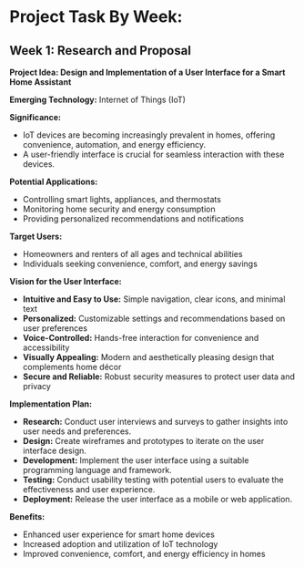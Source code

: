 # Project Task By Week:

## Week 1: Research and Proposal
**Project Idea: Design and Implementation of a User Interface for a Smart Home Assistant**

**Emerging Technology:** Internet of Things (IoT)

**Significance:**

* IoT devices are becoming increasingly prevalent in homes, offering convenience, automation, and energy efficiency.
* A user-friendly interface is crucial for seamless interaction with these devices.

**Potential Applications:**

* Controlling smart lights, appliances, and thermostats
* Monitoring home security and energy consumption
* Providing personalized recommendations and notifications

**Target Users:**

* Homeowners and renters of all ages and technical abilities
* Individuals seeking convenience, comfort, and energy savings

**Vision for the User Interface:**

* **Intuitive and Easy to Use:** Simple navigation, clear icons, and minimal text
* **Personalized:** Customizable settings and recommendations based on user preferences
* **Voice-Controlled:** Hands-free interaction for convenience and accessibility
* **Visually Appealing:** Modern and aesthetically pleasing design that complements home décor
* **Secure and Reliable:** Robust security measures to protect user data and privacy

**Implementation Plan:**

* **Research:** Conduct user interviews and surveys to gather insights into user needs and preferences.
* **Design:** Create wireframes and prototypes to iterate on the user interface design.
* **Development:** Implement the user interface using a suitable programming language and framework.
* **Testing:** Conduct usability testing with potential users to evaluate the effectiveness and user experience.
* **Deployment:** Release the user interface as a mobile or web application.

**Benefits:**

* Enhanced user experience for smart home devices
* Increased adoption and utilization of IoT technology
* Improved convenience, comfort, and energy efficiency in homes
